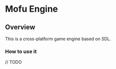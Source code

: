 # Mofu Engine
## Overview

This is a cross-platform game engine based on SDL.

### How to use it

// TODO
